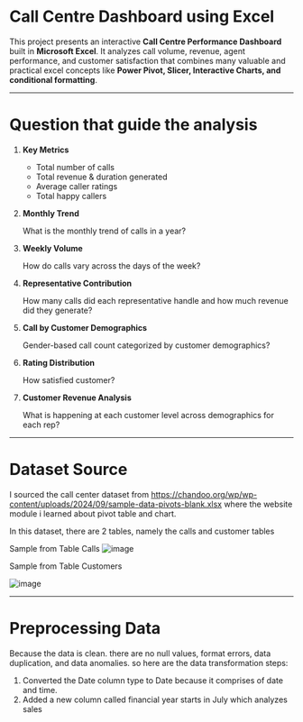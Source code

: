 # Call Centre Dashboard using Excel 

This project presents an interactive **Call Centre Performance Dashboard** built in **Microsoft Excel**. It analyzes call volume, revenue, agent performance, and customer satisfaction that combines many valuable and practical excel concepts like **Power Pivot, Slicer, Interactive Charts, and conditional formatting**.

---

# Question that guide the analysis

1. **Key Metrics**
   
   - Total number of calls
   - Total revenue & duration generated
   - Average caller ratings
   - Total happy callers
     
2. **Monthly Trend**
   
   What is the monthly trend of calls in a year?
   
3. **Weekly Volume**
   
   How do calls vary across the days of the week?
   
4. **Representative Contribution**
   
   How many calls did each representative handle and
   how much revenue did they generate?
   
5. **Call by Customer Demographics**
   
   Gender-based call count categorized by customer demographics?
   
6. **Rating Distribution**
    
   How satisfied customer?
   
7. **Customer Revenue Analysis**
    
   What is happening at each customer level across demographics for each rep?

---

# Dataset Source

I sourced the call center dataset from https://chandoo.org/wp/wp-content/uploads/2024/09/sample-data-pivots-blank.xlsx where the website module i learned about pivot table and chart. 

In this dataset, there are 2 tables, namely the calls and customer tables

Sample from Table Calls
![image](https://github.com/user-attachments/assets/ed50807a-03a5-43ec-9416-74061403402b)

Sample from Table Customers

![image](https://github.com/user-attachments/assets/d68a006c-7bc8-4ab1-8ffe-ffecb18cf3ea)

---

# Preprocessing Data

Because the data is clean. there are no null values, format errors, data duplication, and data anomalies. so here are the data transformation steps:
1. Converted the Date column type to Date because it comprises of date and time.
2. Added a new column called financial year starts in July which analyzes sales


